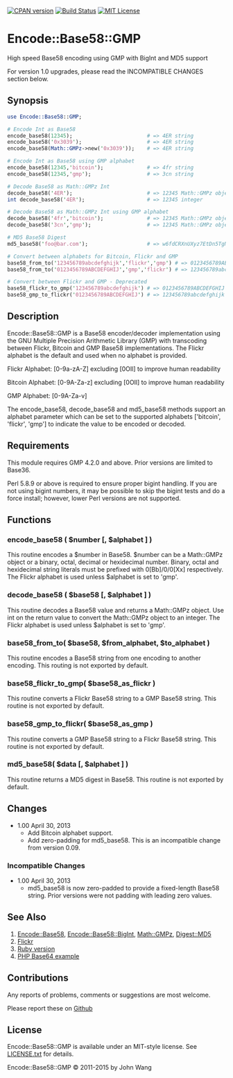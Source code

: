 [![CPAN version](https://badge.fury.io/pl/Encode-Base58-GMP.svg)](https://badge.fury.io/pl/Encode-Base58-GMP)
[![Build Status](https://travis-ci.org/grokify/base58-gmp-perl.svg?branch=master)](https://travis-ci.org/grokify/base58-gmp-perl)
[![MIT License](https://img.shields.io/badge/license-MIT-blue.svg)](https://raw.githubusercontent.com/grokify/encode-base58-gmp/master/LICENSE)

Encode::Base58::GMP
===================

High speed Base58 encoding using GMP with BigInt and MD5 support

For version 1.0 upgrades, please read the INCOMPATIBLE CHANGES section below.

## Synopsis

```perl
use Encode::Base58::GMP;

# Encode Int as Base58
encode_base58(12345);                        # => 4ER string
encode_base58('0x3039');                     # => 4ER string
encode_base58(Math::GMPz->new('0x3039'));    # => 4ER string

# Encode Int as Base58 using GMP alphabet
encode_base58(12345,'bitcoin');              # => 4fr string
encode_base58(12345,'gmp');                  # => 3cn string

# Decode Base58 as Math::GMPz Int
decode_base58('4ER');                        # => 12345 Math::GMPz object
int decode_base58('4ER');                    # => 12345 integer

# Decode Base58 as Math::GMPz Int using GMP alphabet
decode_base58('4fr','bitcoin');              # => 12345 Math::GMPz object
decode_base58('3cn','gmp');                  # => 12345 Math::GMPz object

# MD5 Base58 Digest
md5_base58('foo@bar.com');                   # => w6fdCRXnUXyz7EtDn5TgN9

# Convert between alphabets for Bitcoin, Flickr and GMP
base58_from_to('123456789abcdefghijk','flickr','gmp') # => 0123456789ABCDEFGHIJ
base58_from_to('0123456789ABCDEFGHIJ','gmp','flickr') # => 123456789abcdefghijk

# Convert between Flickr and GMP - Deprecated
base58_flickr_to_gmp('123456789abcdefghijk') # => 0123456789ABCDEFGHIJ
base58_gmp_to_flickr('0123456789ABCDEFGHIJ') # => 123456789abcdefghijk
```

## Description

Encode::Base58::GMP is a Base58 encoder/decoder implementation using the GNU
Multiple Precision Arithmetic Library (GMP) with transcoding between
Flickr, Bitcoin and GMP Base58 implementations. The Flickr alphabet is the
default and used when no alphabet is provided.

Flickr Alphabet: [0-9a-zA-Z] excluding [0OIl] to improve human readability

Bitcoin Alphabet: [0-9A-Za-z] excluding [0OIl] to improve human readability

GMP Alphabet: [0-9A-Za-v]

The encode_base58, decode_base58 and md5_base58 methods support an alphabet
parameter which can be set to the supported alphabets ['bitcoin', 'flickr',
'gmp'] to indicate the value to be encoded or decoded.

## Requirements

This module requires GMP 4.2.0 and above. Prior versions are limited to Base36.

Perl 5.8.9 or above is required to ensure proper bigint handling. If you are not
using bigint numbers, it may be possible to skip the bigint tests and do a force
install; however, lower Perl versions are not supported.

## Functions

### encode_base58 ( $number [, $alphabet ] )

This routine encodes a $number in Base58. $number can be a Math::GMPz object
or a binary, octal, decimal or hexidecimal number. Binary, octal and hexidecimal
string literals must be prefixed with 0[Bb]/0/0[Xx] respectively. The Flickr
alphabet is used unless $alphabet is set to 'gmp'.

### decode_base58 ( $base58 [, $alphabet ] )

This routine decodes a Base58 value and returns a Math::GMPz object. Use int
on the return value to convert the Math::GMPz object to an integer.
The Flickr alphabet is used unless $alphabet is set to 'gmp'.

### base58_from_to( $base58, $from_alphabet, $to_alphabet )

This routine encodes a Base58 string from one encoding to another encoding.
This routing is not exported by default.

### base58_flickr_to_gmp( $base58_as_flickr )

This routine converts a Flickr Base58 string to a GMP Base58 string. This
routine is not exported by default.

### base58_gmp_to_flickr( $base58_as_gmp )

This routine converts a GMP Base58 string to a Flickr Base58 string. This
routine is not exported by default.

### md5_base58( $data [, $alphabet ] )

This routine returns a MD5 digest in Base58. This routine is not exported
by default.

## Changes

* 1.00 April 30, 2013
  * Add Bitcoin alphabet support.
  * Add zero-padding for md5_base58. This is an incompatible change from version 0.09.

### Incompatible Changes

* 1.00 April 30, 2013
  * md5_base58 is now zero-padded to provide a fixed-length Base58 string. Prior versions were not padding with leading zero values.

## See Also

1. [Encode::Base58](https://metacpan.org/pod/Encode::Base58), [Encode::Base58::BigInt](https://metacpan.org/pod/Encode::Base58::BigInt), [Math::GMPz](https://metacpan.org/pod/Math::GMPz), [Digest::MD5](https://metacpan.org/pod/Digest::MD5)
1. [Flickr](http://www.flickr.com/groups/api/discuss/72157616713786392/)
1. [Ruby version](https://rubygems.org/gems/base58_gmp)
1. [PHP Base64 example](http://marcus.bointon.com/archives/92-PHP-Base-62-encoding.html)

## Contributions

Any reports of problems, comments or suggestions are most welcome.

Please report these on [Github](https://github.com/grokify/base58-gmp-perl)

## License

Encode::Base58::GMP is available under an MIT-style license. See [LICENSE.txt](LICENSE.txt) for details.

Encode::Base58::GMP &copy; 2011-2015 by John Wang